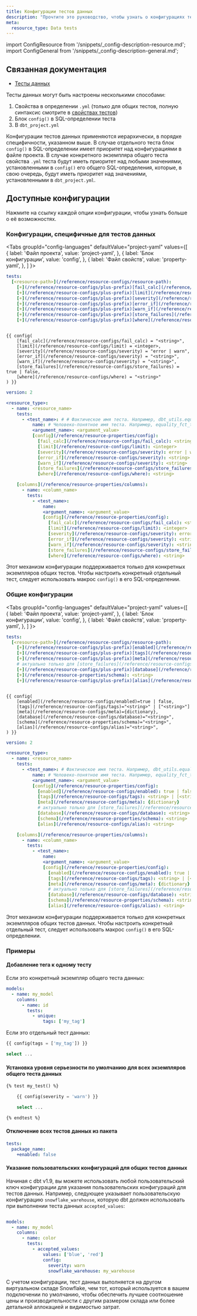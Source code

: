 ```yaml
---
title: Конфигурации тестов данных
description: "Прочтите это руководство, чтобы узнать о конфигурациях тестов данных в dbt."
meta:
  resource_type: Data tests
---
```

import ConfigResource from '/snippets/_config-description-resource.md';
import ConfigGeneral from '/snippets/_config-description-general.md';


## Связанная документация

* [Тесты данных](/docs/build/data-tests)

Тесты данных могут быть настроены несколькими способами:
1. Свойства в определении `.yml` (только для общих тестов, полную синтаксис смотрите в [свойствах тестов](/reference/resource-properties/data-tests))
2. Блок `config()` в SQL-определении теста
3. В `dbt_project.yml`

Конфигурации тестов данных применяются иерархически, в порядке специфичности, указанном выше. В случае отдельного теста блок `config()` в SQL-определении имеет приоритет над конфигурациями в файле проекта. В случае конкретного экземпляра общего теста свойства `.yml` теста будут иметь приоритет над любыми значениями, установленными в `config()` его общего SQL-определения, которые, в свою очередь, будут иметь приоритет над значениями, установленными в `dbt_project.yml`.

## Доступные конфигурации

Нажмите на ссылку каждой опции конфигурации, чтобы узнать больше о её возможностях.

### Конфигурации, специфичные для тестов данных

<ConfigResource meta={frontMatter.meta} />

<Tabs
  groupId="config-languages"
  defaultValue="project-yaml"
  values={[
    { label: 'Файл проекта', value: 'project-yaml', },
    { label: 'Блок конфигурации', value: 'config', },
    { label: 'Файл свойств', value: 'property-yaml', },
  ]
}>
<TabItem value="project-yaml">

<File name='dbt_project.yml'>

```yaml
tests:
  [<resource-path>](/reference/resource-configs/resource-path):
    [+](/reference/resource-configs/plus-prefix)[fail_calc](/reference/resource-configs/fail_calc): <string>
    [+](/reference/resource-configs/plus-prefix)[limit](/reference/resource-configs/limit): <integer>
    [+](/reference/resource-configs/plus-prefix)[severity](/reference/resource-configs/severity): error | warn
    [+](/reference/resource-configs/plus-prefix)[error_if](/reference/resource-configs/severity): <string>
    [+](/reference/resource-configs/plus-prefix)[warn_if](/reference/resource-configs/severity): <string>
    [+](/reference/resource-configs/plus-prefix)[store_failures](/reference/resource-configs/store_failures): true | false
    [+](/reference/resource-configs/plus-prefix)[where](/reference/resource-configs/where): <string>

```

</File>

</TabItem>


<TabItem value="config">

```jinja

{{ config(
    [fail_calc](/reference/resource-configs/fail_calc) = "<string>",
    [limit](/reference/resource-configs/limit) = <integer>,
    [severity](/reference/resource-configs/severity) = "error | warn",
    [error_if](/reference/resource-configs/severity) = "<string>",
    [warn_if](/reference/resource-configs/severity) = "<string>",
    [store_failures](/reference/resource-configs/store_failures) = true | false,
    [where](/reference/resource-configs/where) = "<string>"
) }}

```


</TabItem>

<TabItem value="property-yaml">

```yaml
version: 2

<resource_type>:
  - name: <resource_name>
    tests:
      - <test_name>: # # Фактическое имя теста. Например, dbt_utils.equality
          name: # Человеко-понятное имя теста. Например, equality_fct_test_coverage
          <argument_name>: <argument_value>
          [config](/reference/resource-properties/config):
            [fail_calc](/reference/resource-configs/fail_calc): <string>
            [limit](/reference/resource-configs/limit): <integer>
            [severity](/reference/resource-configs/severity): error | warn
            [error_if](/reference/resource-configs/severity): <string>
            [warn_if](/reference/resource-configs/severity): <string>
            [store_failures](/reference/resource-configs/store_failures): true | false
            [where](/reference/resource-configs/where): <string>

    [columns](/reference/resource-properties/columns):
      - name: <column_name>
        tests:
          - <test_name>:
              name: 
              <argument_name>: <argument_value>
              [config](/reference/resource-properties/config):
                [fail_calc](/reference/resource-configs/fail_calc): <string>
                [limit](/reference/resource-configs/limit): <integer>
                [severity](/reference/resource-configs/severity): error | warn
                [error_if](/reference/resource-configs/severity): <string>
                [warn_if](/reference/resource-configs/severity): <string>
                [store_failures](/reference/resource-configs/store_failures): true | false
                [where](/reference/resource-configs/where): <string>
```

Этот механизм конфигурации поддерживается только для конкретных экземпляров общих тестов. Чтобы настроить конкретный отдельный тест, следует использовать макрос `config()` в его SQL-определении.


</TabItem>

</Tabs>


### Общие конфигурации

<ConfigGeneral />

<Tabs
  groupId="config-languages"
  defaultValue="project-yaml"
  values={[
    { label: 'Файл проекта', value: 'project-yaml', },
    { label: 'Блок конфигурации', value: 'config', },
    { label: 'Файл свойств', value: 'property-yaml', },
  ]
}>
<TabItem value="project-yaml">


<File name='dbt_project.yml'>

```yaml
tests:
  [<resource-path>](/reference/resource-configs/resource-path):
    [+](/reference/resource-configs/plus-prefix)[enabled](/reference/resource-configs/enabled): true | false
    [+](/reference/resource-configs/plus-prefix)[tags](/reference/resource-configs/tags): <string> | [<string>]
    [+](/reference/resource-configs/plus-prefix)[meta](/reference/resource-configs/meta): {dictionary}
    # актуально только для [store_failures](/reference/resource-configs/store_failures)
    [+](/reference/resource-configs/plus-prefix)[database](/reference/resource-configs/database): <string>
    [+](/reference/resource-properties/schema): <string>
    [+](/reference/resource-configs/plus-prefix)[alias](/reference/resource-configs/alias): <string>
```
</File>

</TabItem>

<TabItem value="config">


```jinja

{{ config(
    [enabled](/reference/resource-configs/enabled)=true | false,
    [tags](/reference/resource-configs/tags)="<string>" | ["<string>"]
    [meta](/reference/resource-configs/meta)={dictionary},
    [database](/reference/resource-configs/database)="<string>",
    [schema](/reference/resource-properties/schema)="<string>",
    [alias](/reference/resource-configs/alias)="<string>",
) }}

```

</TabItem>

<TabItem value="property-yaml">

```yaml
version: 2

<resource_type>:
  - name: <resource_name>
    tests:
      - <test_name>: # Фактическое имя теста. Например, dbt_utils.equality
          name: # Человеко-понятное имя теста. Например, equality_fct_test_coverage
          <argument_name>: <argument_value>
          [config](/reference/resource-properties/config):
            [enabled](/reference/resource-configs/enabled): true | false
            [tags](/reference/resource-configs/tags): <string> | [<string>]
            [meta](/reference/resource-configs/meta): {dictionary}
            # актуально только для [store_failures](/reference/resource-configs/store_failures)
            [database](/reference/resource-configs/database): <string>
            [schema](/reference/resource-properties/schema): <string>
            [alias](/reference/resource-configs/alias): <string>

    [columns](/reference/resource-properties/columns):
      - name: <column_name>
        tests:
          - <test_name>:
              name: 
              <argument_name>: <argument_value>
              [config](/reference/resource-properties/config):
                [enabled](/reference/resource-configs/enabled): true | false
                [tags](/reference/resource-configs/tags): <string> | [<string>]
                [meta](/reference/resource-configs/meta): {dictionary}
                # актуально только для [store_failures](/reference/resource-configs/store_failures)
                [database](/reference/resource-configs/database): <string>
                [schema](/reference/resource-properties/schema): <string>
                [alias](/reference/resource-configs/alias): <string>
```

Этот механизм конфигурации поддерживается только для конкретных экземпляров общих тестов данных. Чтобы настроить конкретный отдельный тест, следует использовать макрос `config()` в его SQL-определении.


</TabItem>


</Tabs>

### Примеры

#### Добавление тега к одному тесту

Если это конкретный экземпляр общего теста данных:

<File name='models/<filename>.yml'>

```yml
models:
  - name: my_model
    columns:
      - name: id
        tests:
          - unique:
              tags: ['my_tag']
```

</File>

Если это отдельный тест данных:

<File name='tests/<filename>.sql'>

```sql
{{ config(tags = ['my_tag']) }}

select ...
```

</File>

#### Установка уровня серьезности по умолчанию для всех экземпляров общего теста данных

<File name='macros/<filename>.sql'>

```sql
{% test my_test() %}

    {{ config(severity = 'warn') }}

    select ...

{% endtest %}
```

</File>

#### Отключение всех тестов данных из пакета

<File name='dbt_project.yml'>

```yml
tests:
  package_name:
    +enabled: false
```

</File>

#### Указание пользовательских конфигураций для общих тестов данных

Начиная с dbt v1.9, вы можете использовать любой пользовательский ключ конфигурации для указания пользовательских конфигураций для тестов данных. Например, следующее указывает пользовательскую конфигурацию `snowflake_warehouse`, которую dbt должен использовать при выполнении теста данных `accepted_values`:

```yml

models:
  - name: my_model
    columns:
      - name: color
        tests:
          - accepted_values:
              values: ['blue', 'red']
              config:
                severity: warn
                snowflake_warehouse: my_warehouse

```

С учетом конфигурации, тест данных выполняется на другом виртуальном складе Snowflake, чем тот, который используется в вашем подключении по умолчанию, чтобы обеспечить лучшее соотношение цены и производительности с другим размером склада или более детальной аллокацией и видимостью затрат.